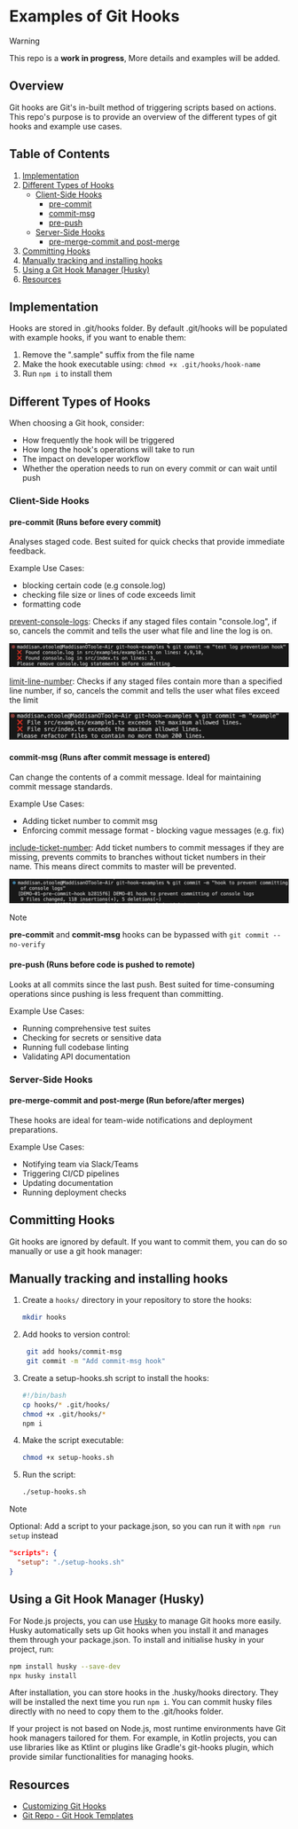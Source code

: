 # Examples of Git Hooks
> [!WARNING]
> This repo is a **work in progress**, More details and examples will be added. 

## Overview
Git hooks are Git's in-built method of triggering scripts based on actions. This repo's purpose is to provide an overview of the different types of git hooks and example use cases.

## Table of Contents
1. [Implementation](#implementation)
2. [Different Types of Hooks](#different-types-of-hooks)
   - [Client-Side Hooks](#client-side-hooks)
     - [pre-commit](#pre-commit-runs-before-every-commit)
     - [commit-msg](#commit-msg-runs-after-commit-message-is-entered)
     - [pre-push](#pre-push-runs-before-code-is-pushed-to-remote)
   - [Server-Side Hooks](#server-side-hooks)
     - [pre-merge-commit and post-merge](#pre-merge-commit-and-post-merge-run-beforeafter-merges)
3. [Committing Hooks](#committing-hooks)
4. [Manually tracking and installing hooks](#manually-tracking-and-installing-hooks)
5. [Using a Git Hook Manager (Husky)](#using-a-git-hook-manager-husky)
6. [Resources](#resources)

## Implementation
Hooks are stored in .git/hooks folder. 
By default .git/hooks will be populated with example hooks, if you want to enable them:
1. Remove the ".sample" suffix from the file name
2. Make the hook executable using: `chmod +x .git/hooks/hook-name`
3. Run `npm i` to install them

## Different Types of Hooks

When choosing a Git hook, consider:
- How frequently the hook will be triggered
- How long the hook's operations will take to run
- The impact on developer workflow
- Whether the operation needs to run on every commit or can wait until push

### Client-Side Hooks

#### pre-commit (Runs before every commit)
Analyses staged code. Best suited for quick checks that provide immediate feedback.

Example Use Cases: 
- blocking certain code (e.g console.log)
- checking file size or lines of code exceeds limit
- formatting code

[prevent-console-logs](hooks/examples/pre-commit.prevent-console-logs):
Checks if any staged files contain "console.log", if so, cancels the commit and tells the user what file and line the log is on.

![pre-commit example - prevent console logs](screenshots/prevent-console-logs.png)

[limit-line-number](hooks/examples/pre-commit.limit-line-number):
Checks if any staged files contain more than a specified line number, if so, cancels the commit and tells the user what files exceed the limit

![pre-commit example - limit line number](screenshots/limit-line-number.png)

#### commit-msg (Runs after commit message is entered)
Can change the contents of a commit message. Ideal for maintaining commit message standards.

Example Use Cases: 
- Adding ticket number to commit msg
- Enforcing commit message format - blocking vague messages (e.g. fix)

[include-ticket-number](hooks/examples/commit-msg.include-ticket-number):
Add ticket numbers to commit messages if they are missing, prevents commits to branches without ticket numbers in their name. This means direct commits to master will be prevented. 

![commit-msg example - include ticket number](screenshots/include-ticket-number.png)

> [!NOTE]
> **pre-commit** and **commit-msg** hooks can be bypassed with `git commit --no-verify`

#### pre-push (Runs before code is pushed to remote)
Looks at all commits since the last push. Best suited for time-consuming operations since pushing is less frequent than committing.

Example Use Cases: 
- Running comprehensive test suites
- Checking for secrets or sensitive data
- Running full codebase linting
- Validating API documentation

### Server-Side Hooks

#### pre-merge-commit and post-merge (Run before/after merges)
These hooks are ideal for team-wide notifications and deployment preparations.

Example Use Cases: 
- Notifying team via Slack/Teams
- Triggering CI/CD pipelines
- Updating documentation
- Running deployment checks

## Committing Hooks

Git hooks are ignored by default. If you want to commit them, you can do so manually or use a git hook manager:

## Manually tracking and installing hooks

1. Create a `hooks/` directory in your repository to store the hooks:
   ```bash
   mkdir hooks
   ```
2. Add hooks to version control:
   ```bash
    git add hooks/commit-msg
    git commit -m "Add commit-msg hook"
    ```
3. Create a setup-hooks.sh script to install the hooks:
    ```bash
    #!/bin/bash
    cp hooks/* .git/hooks/
    chmod +x .git/hooks/*
    npm i
    ```
4. Make the script executable:
    ```bash
    chmod +x setup-hooks.sh
    ```
5. Run the script:
    ```bash
    ./setup-hooks.sh
    ```
> [!NOTE]
> Optional: Add a script to your package.json, so you can run it with `npm run setup` instead
> 
> ```json
> "scripts": {
>   "setup": "./setup-hooks.sh"
> }
> ```

## Using a Git Hook Manager (Husky)
For Node.js projects, you can use [Husky](https://typicode.github.io/husky/) to manage Git hooks more easily. Husky automatically sets up Git hooks when you install it and manages them through your package.json.
To install and initialise husky in your project, run:

```bash
npm install husky --save-dev
npx husky install
```

After installation, you can store hooks in the .husky/hooks directory. They will be installed the next time you run `npm i`. You can commit husky files directly with no need to copy them to the .git/hooks folder.  

If your project is not based on Node.js, most runtime environments have Git hook managers tailored for them. For example, in Kotlin projects, you can use libraries like as Ktlint or plugins like Gradle's git-hooks plugin, which provide similar functionalities for managing hooks.

## Resources

- [Customizing Git Hooks](https://git-scm.com/book/en/v2/Customizing-Git-Git-Hooks)
- [Git Repo - Git Hook Templates ](https://github.com/git/git/tree/master/templates/hooks)
